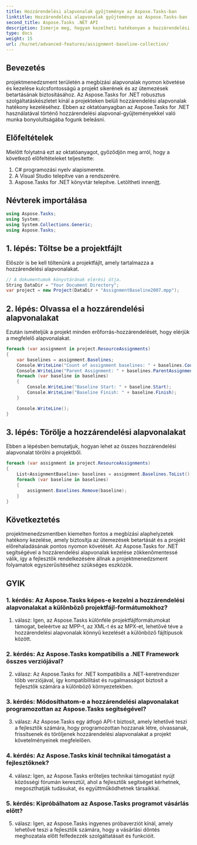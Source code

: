 ```yaml
---
title: Hozzárendelési alapvonalak gyűjteménye az Aspose.Tasks-ban
linktitle: Hozzárendelési alapvonalak gyűjteménye az Aspose.Tasks-ban
second_title: Aspose.Tasks .NET API
description: Ismerje meg, hogyan kezelheti hatékonyan a hozzárendelési alapvonalakat a projektmenedzsmentben az Aspose.Tasks for .NET segítségével. Növelje a termelékenységet és a pontosságot.
type: docs
weight: 15
url: /hu/net/advanced-features/assignment-baseline-collection/
---
```

## Bevezetés

projektmenedzsment területén a megbízási alapvonalak nyomon követése és kezelése kulcsfontosságú a projekt sikerének és az ütemezések betartásának biztosításához. Az Aspose.Tasks for .NET robusztus szolgáltatáskészletet kínál a projekteken belüli hozzárendelési alapvonalak hatékony kezeléséhez. Ebben az oktatóanyagban az Aspose.Tasks for .NET használatával történő hozzárendelési alapvonal-gyűjteményekkel való munka bonyolultságába fogunk beleásni.

## Előfeltételek

Mielőtt folytatná ezt az oktatóanyagot, győződjön meg arról, hogy a következő előfeltételeket teljesítette:

1. C# programozási nyelv alapismerete.
2. A Visual Studio telepítve van a rendszerére.
3.  Aspose.Tasks for .NET könyvtár telepítve. Letöltheti innen[itt](https://releases.aspose.com/tasks/net/).

## Névterek importálása

```csharp
using Aspose.Tasks;
using System;
using System.Collections.Generic;
using Aspose.Tasks;


```

## 1. lépés: Töltse be a projektfájlt

Először is be kell töltenünk a projektfájlt, amely tartalmazza a hozzárendelési alapvonalakat.

```csharp
// A dokumentumok könyvtárának elérési útja.
String DataDir = "Your Document Directory";
var project = new Project(DataDir + "AssignmentBaseline2007.mpp");
```

## 2. lépés: Olvassa el a hozzárendelési alapvonalakat

Ezután ismételjük a projekt minden erőforrás-hozzárendelését, hogy elérjük a megfelelő alapvonalakat.

```csharp
foreach (var assignment in project.ResourceAssignments)
{
    var baselines = assignment.Baselines;
    Console.WriteLine("Count of assignment baselines: " + baselines.Count);
    Console.WriteLine("Parent Assignment: " + baselines.ParentAssignment);
    foreach (var baseline in baselines)
    {
        Console.WriteLine("Baseline Start: " + baseline.Start);
        Console.WriteLine("Baseline Finish: " + baseline.Finish);
    }

    Console.WriteLine();
}
```

## 3. lépés: Törölje a hozzárendelési alapvonalakat

Ebben a lépésben bemutatjuk, hogyan lehet az összes hozzárendelési alapvonalat törölni a projektből.

```csharp
foreach (var assignment in project.ResourceAssignments)
{
    List<AssignmentBaseline> baselines = assignment.Baselines.ToList();
    foreach (var baseline in baselines)
    {
        assignment.Baselines.Remove(baseline);
    }
}
```

## Következtetés

projektmenedzsmentben kiemelten fontos a megbízási alaphelyzetek hatékony kezelése, amely biztosítja az ütemezések betartását és a projekt előrehaladásának pontos nyomon követését. Az Aspose.Tasks for .NET segítségével a hozzárendelési alapvonalak kezelése zökkenőmentessé válik, így a fejlesztők rendelkezésére állnak a projektmenedzsment folyamatok egyszerűsítéséhez szükséges eszközök.

## GYIK

### 1. kérdés: Az Aspose.Tasks képes-e kezelni a hozzárendelési alapvonalakat a különböző projektfájl-formátumokhoz?

1. válasz: Igen, az Aspose.Tasks különféle projektfájlformátumokat támogat, beleértve az MPP-t, az XML-t és az MPX-et, lehetővé téve a hozzárendelési alapvonalak könnyű kezelését a különböző fájltípusok között.

### 2. kérdés: Az Aspose.Tasks kompatibilis a .NET Framework összes verziójával?

2. válasz: Az Aspose.Tasks for .NET kompatibilis a .NET-keretrendszer több verziójával, így kompatibilitást és rugalmasságot biztosít a fejlesztők számára a különböző környezetekben.

### 3. kérdés: Módosíthatom-e a hozzárendelési alapvonalakat programozottan az Aspose.Tasks segítségével?

3. válasz: Az Aspose.Tasks egy átfogó API-t biztosít, amely lehetővé teszi a fejlesztők számára, hogy programozottan hozzanak létre, olvassanak, frissítsenek és töröljenek hozzárendelési alapvonalakat a projekt követelményeinek megfelelően.

### 4. kérdés: Az Aspose.Tasks kínál technikai támogatást a fejlesztőknek?

4. válasz: Igen, az Aspose.Tasks erőteljes technikai támogatást nyújt közösségi fórumán keresztül, ahol a fejlesztők segítséget kérhetnek, megoszthatják tudásukat, és együttműködhetnek társaikkal.

### 5. kérdés: Kipróbálhatom az Aspose.Tasks programot vásárlás előtt?

5. válasz: Igen, az Aspose.Tasks ingyenes próbaverziót kínál, amely lehetővé teszi a fejlesztők számára, hogy a vásárlási döntés meghozatala előtt felfedezzék szolgáltatásait és funkcióit.